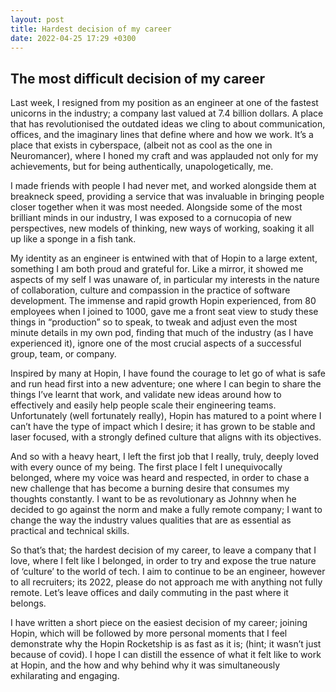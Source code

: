 ```yaml
---
layout: post
title: Hardest decision of my career
date: 2022-04-25 17:29 +0300
---
```


## The most difficult decision of my career

Last week, I resigned from my position as an engineer at one of the fastest unicorns in the industry; a company last valued at 7.4 billion dollars. A place that has revolutionised the outdated ideas we cling to about communication, offices, and the imaginary lines that define where and how we work. It’s a place that exists in cyberspace, (albeit not as cool as the one in Neuromancer), where I honed my craft and was applauded not only for my achievements, but for being authentically, unapologetically, me.

I made friends with people I had never met, and worked alongside them at breakneck speed, providing a service that was invaluable in bringing people closer together when it was most needed. Alongside some of the most brilliant minds in our industry, I was exposed to a cornucopia of new perspectives, new models of thinking, new ways of working, soaking it all up like a sponge in a fish tank.

My identity as an engineer is entwined with that of Hopin to a large extent, something I am both proud and grateful for. Like a mirror, it showed me aspects of my self I was unaware of, in particular my interests in the nature of collaboration, culture and compassion in the practice of software development.  The immense and rapid growth Hopin experienced, from 80 employees when I joined to 1000,  gave me a front seat view to study these things in “production” so to speak, to tweak and adjust even the most minute details in my own pod, finding that much of the industry (as I have experienced it), ignore one of the most crucial aspects of a successful group, team, or company.

Inspired by many at Hopin, I have found the courage to let go of what is safe and run head first into a new adventure; one where I can begin to share the things I’ve learnt that work, and validate new ideas around how to effectively and easily help people scale their engineering teams. Unfortunately (well fortunately really), Hopin has matured to a point where I can’t have the type of impact which I desire; it has grown to be stable and laser focused, with a strongly defined culture that aligns with its objectives. 

And so with a heavy heart, I left the first job that I really, truly, deeply loved with every ounce of my being. The first place I felt I unequivocally belonged, where my voice was heard and respected, in order to chase a new challenge that has become a burning desire that consumes my thoughts constantly. I want to be as revolutionary as Johnny when he decided to go against the norm and make a fully remote company; I want to change the way the industry values qualities that are as essential as practical and technical skills.

So that’s that; the hardest decision of my career, to leave a company that I love, where I felt like I belonged, in order to try and expose the true nature of ‘culture’ to the world of tech. I aim to continue to be an engineer, however to all recruiters; its 2022, please do not approach me with anything not fully remote. Let’s leave offices and daily commuting in the past where it belongs.

I have written a short piece on the easiest decision of my career; joining Hopin, which will be followed by more personal moments that I feel demonstrate why the Hopin Rocketship is as fast as it is; (hint; it wasn’t just because of covid). I hope I can distill the essence of what it felt like to work at Hopin, and the how and why behind why it was simultaneously exhilarating and engaging.
